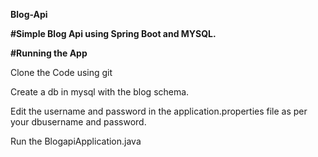<p><b> Blog-Api</p>
<p>#Simple Blog Api using Spring Boot and MYSQL.
</p>

<p>#Running the App</p></b>
<p>Clone the Code using git</p>
<p>Create a db in mysql with the blog schema.</p>
<p>Edit the username and password in the application.properties file as per your dbusername and password.</p>
<p>Run the BlogapiApplication.java 
</p>
